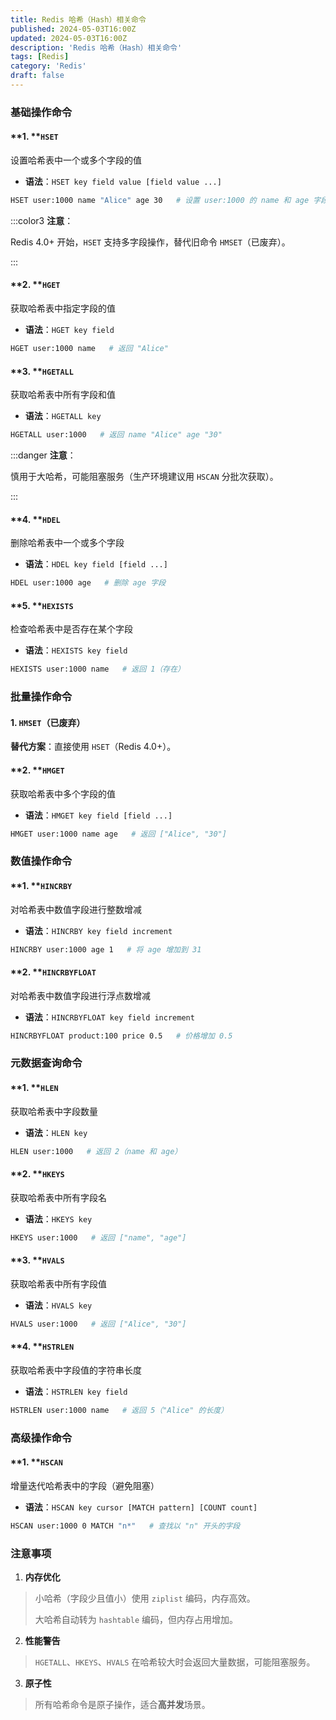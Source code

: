 ```yaml
---
title: Redis 哈希（Hash）相关命令
published: 2024-05-03T16:00Z
updated: 2024-05-03T16:00Z
description: 'Redis 哈希（Hash）相关命令'
tags: [Redis]
category: 'Redis'
draft: false 
---
```


### **基础操作命令**
#### **1. **`HSET`
设置哈希表中一个或多个字段的值

+ **语法**：`HSET key field value [field value ...]`

```bash
HSET user:1000 name "Alice" age 30   # 设置 user:1000 的 name 和 age 字段
```

:::color3
**注意**：  

Redis 4.0+ 开始，`HSET` 支持多字段操作，替代旧命令 `HMSET`（已废弃）。

:::

#### **2. **`HGET`
获取哈希表中指定字段的值

+ **语法**：`HGET key field`

```bash
HGET user:1000 name   # 返回 "Alice"
```

#### **3. **`HGETALL`
获取哈希表中所有字段和值

+ **语法**：`HGETALL key`

```bash
HGETALL user:1000   # 返回 name "Alice" age "30"
```

:::danger
**注意**：  

慎用于大哈希，可能阻塞服务（生产环境建议用 `HSCAN` 分批次获取）。

:::

#### **4. **`HDEL`
删除哈希表中一个或多个字段

+ **语法**：`HDEL key field [field ...]`

```bash
HDEL user:1000 age   # 删除 age 字段
```

#### **5. **`HEXISTS`
检查哈希表中是否存在某个字段

+ **语法**：`HEXISTS key field`

```bash
HEXISTS user:1000 name   # 返回 1（存在）
```

### **批量操作命令**
#### **1. **`HMSET`**（已废弃）**
**替代方案**：直接使用 `HSET`（Redis 4.0+）。

#### **2. **`HMGET`
获取哈希表中多个字段的值

+ **语法**：`HMGET key field [field ...]`

```bash
HMGET user:1000 name age   # 返回 ["Alice", "30"]
```

### **数值操作命令**
#### **1. **`HINCRBY`
对哈希表中数值字段进行整数增减

+ **语法**：`HINCRBY key field increment`

```bash
HINCRBY user:1000 age 1   # 将 age 增加到 31
```

#### **2. **`HINCRBYFLOAT`
对哈希表中数值字段进行浮点数增减

+ **语法**：`HINCRBYFLOAT key field increment`

```bash
HINCRBYFLOAT product:100 price 0.5   # 价格增加 0.5
```

### **元数据查询命令**
#### **1. **`HLEN`
获取哈希表中字段数量

+ **语法**：`HLEN key`

```bash
HLEN user:1000   # 返回 2（name 和 age）
```

#### **2. **`HKEYS`
获取哈希表中所有字段名

+ **语法**：`HKEYS key`

```bash
HKEYS user:1000   # 返回 ["name", "age"]
```

#### **3. **`HVALS`
获取哈希表中所有字段值

+ **语法**：`HVALS key`

```bash
HVALS user:1000   # 返回 ["Alice", "30"]
```

#### **4. **`HSTRLEN`
获取哈希表中字段值的字符串长度

+ **语法**：`HSTRLEN key field`

```bash
HSTRLEN user:1000 name   # 返回 5（"Alice" 的长度）
```

### **高级操作命令**
#### **1. **`HSCAN`
增量迭代哈希表中的字段（避免阻塞）

+ **语法**：`HSCAN key cursor [MATCH pattern] [COUNT count]`

```bash
HSCAN user:1000 0 MATCH "n*"   # 查找以 "n" 开头的字段
```

### **注意事项**
1. **内存优化**  

> 小哈希（字段少且值小）使用 `ziplist` 编码，内存高效。  
>
> 大哈希自动转为 `hashtable` 编码，但内存占用增加。
>

2. **性能警告**  

> `HGETALL`、`HKEYS`、`HVALS` 在哈希较大时会返回大量数据，可能阻塞服务。
>

3. **原子性**  

> 所有哈希命令是原子操作，适合**高并发**场景。
>

